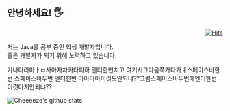 ## 안녕하세요! 🖐

<div align=right>

[![Hits](https://hits.seeyoufarm.com/api/count/incr/badge.svg?url=https%3A%2F%2Fgithub.com%2Fname-yoonjae)](https://hits.seeyoufarm.com)

</div>

저는 Java를 공부 중인 학생 개발자입니다.  
좋은 개발자가 되기 위해 노력하고 있습니다.



가나다라마ㅏㅂ사아자차카타파하 엔터한번치고
여기서그다음쭉가다가ㅕ스페이스바한번 스페이스바두번  엔터한번
아아아아이것도안되냐??그럼스페이스바두번에엔터한번  
이것마저안되냐??

![Cheeeeze's github stats](https://github-readme-stats.vercel.app/api?username=nam-yoonjae&show_icons=true)
<!--
```c
#include <stdio.h>

int main(void){
  printf("Hello World!");
  return 0;
}
```-->

<!--링크는 다음과 같이 작성할 수 있습니다.[포트폴리오주소](https://cheeeeze.dothome.co.kr) 

  * 깃 튜토리얼
    * 깃 Clone
    * 깃 Pull
    * 깃 Commit
      * 깃 Commit 1)
      * 깃 Commit 2)

인용구문은 >(꺽쇠)를 이용해서 작성할 수 있습니다.
> 문장 시작에 '>' 를 붙여서 사용할 수 있어요.

이름|영어|정보|수학
---|---|---|---|
홍길동|98점|92점|87점
장보고|81점|88점|90점

강조는 다음과 같이 할 수 있습니다.  
**치킨**먹다가 ~~두드러기~~ 났어요ㅠㅠ!-->



<!--
**nam-yoonjae/nam-yoonjae** is a ✨ _special_ ✨ repository because its `README.md` (this file) appears on your GitHub profile.

Here are some ideas to get you started:

- 🔭 I’m currently working on ...
- 🌱 I’m currently learning ...
- 👯 I’m looking to collaborate on ...
- 🤔 I’m looking for help with ...
- 💬 Ask me about ...
- 📫 How to reach me: ...
- 😄 Pronouns: ...
- ⚡ Fun fact: ...
-->
